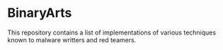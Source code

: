 # BinaryArts
This repository contains a list of implementations of various techniques known to malware writters and red teamers.
